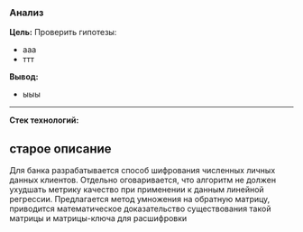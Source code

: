 ### Анализ 

**Цель:** Проверить гипотезы: 
* ааа
* ттт

**Вывод:** 
* ыыы
***


**Стек технологий:** 


## старое описание

Для банка разрабатывается способ шифрования численных личных данных клиентов. Отдельно оговаривается, что алгоритм не должен ухудшать метрику качество при применении к данным линейной регрессии. Предлагается метод умножения на обратную матрицу, приводится математическое доказательство существования такой матрицы и матрицы-ключа для расшифровки
